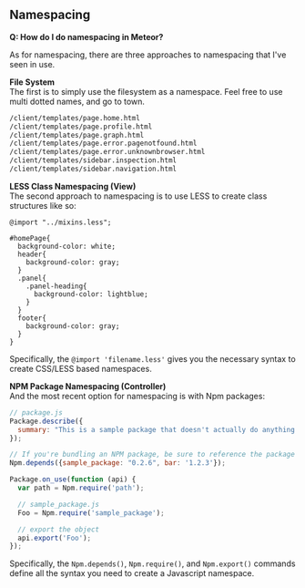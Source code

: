 ## Namespacing
**Q:  How do I do namespacing in Meteor?**  

As for namespacing, there are three approaches to namespacing that I've seen in use.  

**File System**  
The first is to simply use the filesystem as a namespace.  Feel free to use multi dotted names, and go to town.
````sh
/client/templates/page.home.html
/client/templates/page.profile.html
/client/templates/page.graph.html
/client/templates/page.error.pagenotfound.html
/client/templates/page.error.unknownbrowser.html
/client/templates/sidebar.inspection.html
/client/templates/sidebar.navigation.html
````

**LESS Class Namespacing (View)**  
The second approach to namespacing is to use LESS to create class structures like so:  
````less
@import "../mixins.less";

#homePage{
  background-color: white;
  header{
    background-color: gray;
  }
  .panel{
    .panel-heading{
      background-color: lightblue;
    }
  }
  footer{
    background-color: gray;
  }
}
````
Specifically, the ``@import 'filename.less'`` gives you the necessary syntax to create CSS/LESS based namespaces. 

**NPM Package Namespacing (Controller)**  
And the most recent option for namespacing is with Npm packages:
````js
// package.js  
Package.describe({
  summary: "This is a sample package that doesn't actually do anything."
});

// If you're bundling an NPM package, be sure to reference the package as a dependency
Npm.depends({sample_package: "0.2.6", bar: '1.2.3'});

Package.on_use(function (api) {
  var path = Npm.require('path');

  // sample_package.js  
  Foo = Npm.require('sample_package');  

  // export the object
  api.export('Foo');
});
````
Specifically, the ``Npm.depends()``, ``Npm.require()``, and ``Npm.export()`` commands define all the syntax you need to create a Javascript namespace.
